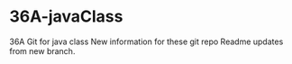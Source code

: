 # 36A-javaClass
36A Git for java class
New information for these git repo
Readme updates from new branch.
